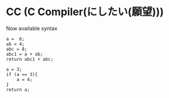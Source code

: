 # CC (C Compiler(にしたい(願望)))

Now available syntax
```
a =  6;
ab = 4;
abc = 8;
abc1 = a + ab;
return abc1 + abc;
```

```
a = 3;
if (a == 3){
    a = 4;
}
return a;
```